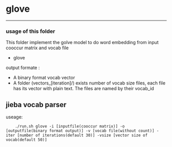 # glove
---
### usage of this folder

This folder implement the golve model to do word embedding from input cooccur matrix and vocab file

- glove 	

output formate :

- A binary format vocab vector
- A folder (vectors_[iteration]/) exists number of vocab size files, each file has its vector with plain text. The files are named by their vocab_id

jieba vocab parser
---

useage:

		./run.sh glove -i [inputfile(cooccur matrix)] -o [outputfile(binary format output)] -v [vocab file(without count)] -iter [number of iterations(default 30)] -vsize [vector size of vocab(default 50)]

